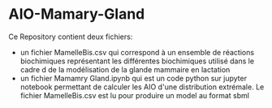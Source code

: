 # AIO-Mamary-Gland
Ce Repository contient deux fichiers:
- un fichier MamelleBis.csv qui correspond à un ensemble de réactions biochimiques représentant les différentes biochimiques utilisé dans le cadre d
de la modélisation de la glande mammaire en lactation
- un fichier Mamamry Gland.ipynb qui est un code python sur jupyter notebook permettant de calculer les AIO d'une distribution extrémale.
Le fichier MamelleBis.csv est lu pour produire un model au format sbml
